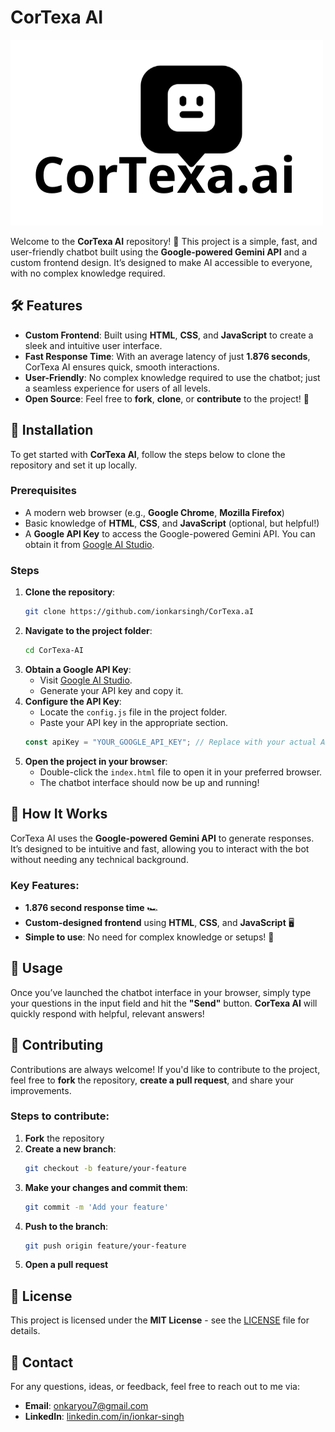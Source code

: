 # CorTexa AI
![CorTexa AI ](CorTexaAI.png)

Welcome to the **CorTexa AI** repository! 🚀 This project is a simple, fast, and user-friendly chatbot built using the **Google-powered Gemini API** and a custom frontend design. It’s designed to make AI accessible to everyone, with no complex knowledge required.

## 🛠️ Features
- **Custom Frontend**: Built using **HTML**, **CSS**, and **JavaScript** to create a sleek and intuitive user interface.
- **Fast Response Time**: With an average latency of just **1.876 seconds**, CorTexa AI ensures quick, smooth interactions.
- **User-Friendly**: No complex knowledge required to use the chatbot; just a seamless experience for users of all levels.
- **Open Source**: Feel free to **fork**, **clone**, or **contribute** to the project! 🙌

## 🚀 Installation

To get started with **CorTexa AI**, follow the steps below to clone the repository and set it up locally.

### Prerequisites
- A modern web browser (e.g., **Google Chrome**, **Mozilla Firefox**)
- Basic knowledge of **HTML**, **CSS**, and **JavaScript** (optional, but helpful!)
- A **Google API Key** to access the Google-powered Gemini API. You can obtain it from [Google AI Studio](https://aistudio.google.com/apikey).

### Steps
1. **Clone the repository**:
    ```bash
    git clone https://github.com/ionkarsingh/CorTexa.aI
    ```
2. **Navigate to the project folder**:
    ```bash
    cd CorTexa-AI
    ```
3. **Obtain a Google API Key**:
    - Visit [Google AI Studio](https://aistudio.google.com/apikey).
    - Generate your API key and copy it.
4. **Configure the API Key**:
    - Locate the `config.js` file in the project folder.
    - Paste your API key in the appropriate section.
    ```js
    const apiKey = "YOUR_GOOGLE_API_KEY"; // Replace with your actual API Key
    ```
5. **Open the project in your browser**:
    - Double-click the `index.html` file to open it in your preferred browser.
    - The chatbot interface should now be up and running!

## 🧠 How It Works

CorTexa AI uses the **Google-powered Gemini API** to generate responses. It’s designed to be intuitive and fast, allowing you to interact with the bot without needing any technical background.

### Key Features:
- **1.876 second response time** 🏎️
- **Custom-designed frontend** using **HTML**, **CSS**, and **JavaScript** 🖥️
- **Simple to use**: No need for complex knowledge or setups! 🎯

## 📜 Usage

Once you’ve launched the chatbot interface in your browser, simply type your questions in the input field and hit the **"Send"** button. **CorTexa AI** will quickly respond with helpful, relevant answers!

## 🔧 Contributing

Contributions are always welcome! If you'd like to contribute to the project, feel free to **fork** the repository, **create a pull request**, and share your improvements.

### Steps to contribute:
1. **Fork** the repository
2. **Create a new branch**:
    ```bash
    git checkout -b feature/your-feature
    ```
3. **Make your changes and commit them**:
    ```bash
    git commit -m 'Add your feature'
    ```
4. **Push to the branch**:
    ```bash
    git push origin feature/your-feature
    ```
5. **Open a pull request**

## 📄 License

This project is licensed under the **MIT License** - see the [LICENSE](LICENSE) file for details.

## 🤖 Contact

For any questions, ideas, or feedback, feel free to reach out to me via:

- **Email**: [onkaryou7@gmail.com](mailto:onkaryou7@gmail.com)
- **LinkedIn**: [linkedin.com/in/ionkar-singh](https://linkedin.com/in/ionkar-singh)
